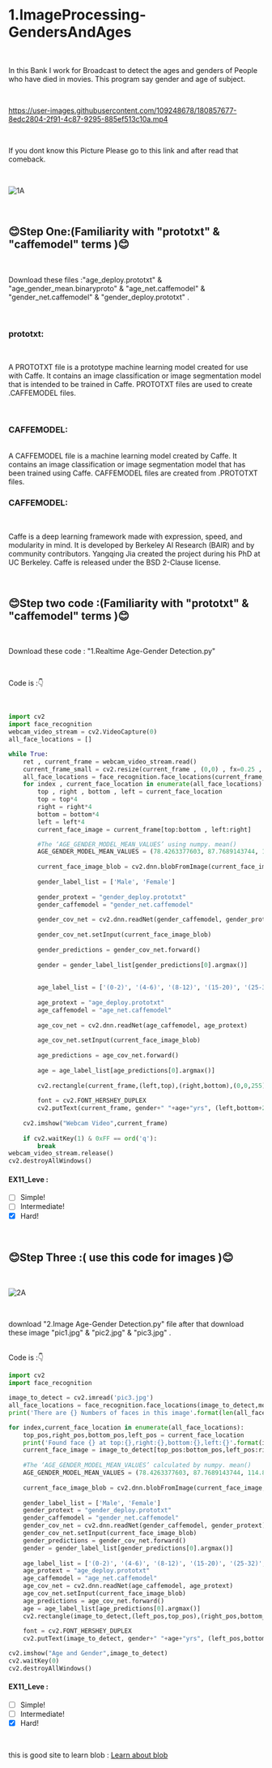 # 1.ImageProcessing-GendersAndAges

<br>

In this Bank I work for Broadcast to detect the ages and genders of People who have died in movies. This program say gender and age of subject.

<br>


https://user-images.githubusercontent.com/109248678/180857677-8edc2804-2f91-4c87-9295-885ef513c10a.mp4


<br>

If you dont know this Picture Please go to this link and after read that comeback.

<br>

![1A](https://user-images.githubusercontent.com/109248678/180850069-7381fdc1-49e7-47b7-ae61-db7530e35f03.jpg)

<br>

## :blush:Step One:(Familiarity with "prototxt" & "caffemodel" terms ):blush:</b>

<br>

Download these files :"age_deploy.prototxt" & "age_gender_mean.binaryproto" & "age_net.caffemodel" & "gender_net.caffemodel" & "gender_deploy.prototxt" .

<br>

### prototxt:

<br>

A PROTOTXT file is a prototype machine learning model created for use with Caffe. It contains an image classification or image segmentation model that is intended to be trained in Caffe. PROTOTXT files are used to create .CAFFEMODEL files.

<br>

### CAFFEMODEL:

<br>
A CAFFEMODEL file is a machine learning model created by Caffe. It contains an image classification or image segmentation model that has been trained using Caffe. CAFFEMODEL files are created from .PROTOTXT files.

<br>

### CAFFEMODEL:

<br>

Caffe is a deep learning framework made with expression, speed, and modularity in mind. It is developed by Berkeley AI Research (BAIR) and by community contributors. Yangqing Jia created the project during his PhD at UC Berkeley. Caffe is released under the BSD 2-Clause license.

<br>

## :blush:Step two code :(Familiarity with "prototxt" & "caffemodel" terms ):blush:</b>

<br>

Download these code : "1.Realtime Age-Gender Detection.py"

<br>

Code is :👇

<br>

```python
import cv2
import face_recognition
webcam_video_stream = cv2.VideoCapture(0)
all_face_locations = []

while True:
    ret , current_frame = webcam_video_stream.read()
    current_frame_small = cv2.resize(current_frame , (0,0) , fx=0.25 , fy=0.25)
    all_face_locations = face_recognition.face_locations(current_frame_small , number_of_times_to_upsample=2,model='hog')
    for index , current_face_location in enumerate(all_face_locations):
        top , right , bottom , left = current_face_location
        top = top*4
        right = right*4
        bottom = bottom*4
        left = left*4
        current_face_image = current_frame[top:bottom , left:right]

        #The ‘AGE_GENDER_MODEL_MEAN_VALUES’ using numpy. mean()        
        AGE_GENDER_MODEL_MEAN_VALUES = (78.4263377603, 87.7689143744, 114.895847746)
        
        current_face_image_blob = cv2.dnn.blobFromImage(current_face_image, 1, (227, 227), AGE_GENDER_MODEL_MEAN_VALUES, swapRB=False)
        
        gender_label_list = ['Male', 'Female']
       
        gender_protext = "gender_deploy.prototxt"
        gender_caffemodel = "gender_net.caffemodel"
      
        gender_cov_net = cv2.dnn.readNet(gender_caffemodel, gender_protext)
        
        gender_cov_net.setInput(current_face_image_blob)
        
        gender_predictions = gender_cov_net.forward()
        
        gender = gender_label_list[gender_predictions[0].argmax()]
        
        
        age_label_list = ['(0-2)', '(4-6)', '(8-12)', '(15-20)', '(25-32)', '(38-43)', '(48-53)', '(60-100)']
        
        age_protext = "age_deploy.prototxt"
        age_caffemodel = "age_net.caffemodel"
        
        age_cov_net = cv2.dnn.readNet(age_caffemodel, age_protext)
        
        age_cov_net.setInput(current_face_image_blob)
        
        age_predictions = age_cov_net.forward()
        
        age = age_label_list[age_predictions[0].argmax()]
              
        cv2.rectangle(current_frame,(left,top),(right,bottom),(0,0,255),2)
            
        font = cv2.FONT_HERSHEY_DUPLEX
        cv2.putText(current_frame, gender+" "+age+"yrs", (left,bottom+20), font, 0.5, (0,255,0),1)
    
    cv2.imshow("Webcam Video",current_frame)
    
    if cv2.waitKey(1) & 0xFF == ord('q'):
        break
webcam_video_stream.release()
cv2.destroyAllWindows()      

```
#### EX11_Leve :
- [ ] Simple! 
- [ ] Intermediate!
- [x] Hard!

<br>

## :blush:Step Three :( use this code for images ):blush:</b>

<br>

![2A](https://user-images.githubusercontent.com/109248678/180863348-bcfdd21f-083f-4ccb-9559-a2dad3b08e82.jpg)

<br>

download "2.Image Age-Gender Detection.py" file after that download these image "pic1.jpg" & "pic2.jpg" & "pic3.jpg" . 

<br>
Code is :👇

<br>

```python
import cv2
import face_recognition

image_to_detect = cv2.imread('pic3.jpg')
all_face_locations = face_recognition.face_locations(image_to_detect,model='hog')
print('There are {} Numbers of faces in this image'.format(len(all_face_locations)))

for index,current_face_location in enumerate(all_face_locations):
    top_pos,right_pos,bottom_pos,left_pos = current_face_location
    print('Found face {} at top:{},right:{},bottom:{},left:{}'.format(index+1,top_pos,right_pos,bottom_pos,left_pos))
    current_face_image = image_to_detect[top_pos:bottom_pos,left_pos:right_pos]
    
    #The ‘AGE_GENDER_MODEL_MEAN_VALUES’ calculated by numpy. mean()        
    AGE_GENDER_MODEL_MEAN_VALUES = (78.4263377603, 87.7689143744, 114.895847746)
    
    current_face_image_blob = cv2.dnn.blobFromImage(current_face_image, 1, (227, 227), AGE_GENDER_MODEL_MEAN_VALUES, swapRB=False)
    
    gender_label_list = ['Male', 'Female']
    gender_protext = "gender_deploy.prototxt"
    gender_caffemodel = "gender_net.caffemodel"
    gender_cov_net = cv2.dnn.readNet(gender_caffemodel, gender_protext)
    gender_cov_net.setInput(current_face_image_blob)
    gender_predictions = gender_cov_net.forward()
    gender = gender_label_list[gender_predictions[0].argmax()]
    
    age_label_list = ['(0-2)', '(4-6)', '(8-12)', '(15-20)', '(25-32)', '(38-43)', '(48-53)', '(60-100)']
    age_protext = "age_deploy.prototxt"
    age_caffemodel = "age_net.caffemodel"
    age_cov_net = cv2.dnn.readNet(age_caffemodel, age_protext)
    age_cov_net.setInput(current_face_image_blob)
    age_predictions = age_cov_net.forward()
    age = age_label_list[age_predictions[0].argmax()]
    cv2.rectangle(image_to_detect,(left_pos,top_pos),(right_pos,bottom_pos),(0,0,255),2)
    
    font = cv2.FONT_HERSHEY_DUPLEX
    cv2.putText(image_to_detect, gender+" "+age+"yrs", (left_pos,bottom_pos+20), font, 0.5, (0,255,0),1)

cv2.imshow("Age and Gender",image_to_detect)
cv2.waitKey(0)
cv2.destroyAllWindows()  

```
#### EX11_Leve :
- [ ] Simple! 
- [ ] Intermediate!
- [x] Hard!

<br>

this is good site to learn blob : [Learn about blob ](https://www.pyimagesearch.com/2017/11/06/deep-learning-opencvs-blobfromimage-works/)
